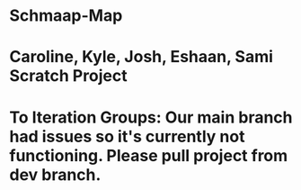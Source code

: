 # Schmaap-Map

# Caroline, Kyle, Josh, Eshaan, Sami Scratch Project
#
#
#
#
#
#
#
#
#
#
#
#
#
#
#
#
#
#









# To Iteration Groups: Our main branch had issues so it's currently not functioning. Please pull project from dev branch.
